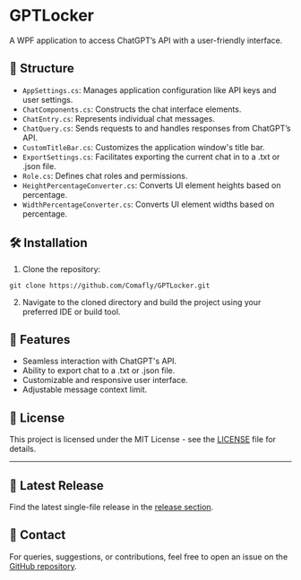 # GPTLocker

A WPF application to access ChatGPT’s API with a user-friendly interface.

## 📁 Structure

- `AppSettings.cs`: Manages application configuration like API keys and user settings.
- `ChatComponents.cs`: Constructs the chat interface elements.
- `ChatEntry.cs`: Represents individual chat messages.
- `ChatQuery.cs`: Sends requests to and handles responses from ChatGPT’s API.
- `CustomTitleBar.cs`: Customizes the application window's title bar.
- `ExportSettings.cs`: Facilitates exporting the current chat in to a .txt or .json file.
- `Role.cs`: Defines chat roles and permissions.
- `HeightPercentageConverter.cs`: Converts UI element heights based on percentage.
- `WidthPercentageConverter.cs`: Converts UI element widths based on percentage.

## 🛠️ Installation

1. Clone the repository:
```
git clone https://github.com/Comafly/GPTLocker.git
```
2. Navigate to the cloned directory and build the project using your preferred IDE or build tool.

## 🌟 Features

- Seamless interaction with ChatGPT's API.
- Ability to export chat to a .txt or .json file.
- Customizable and responsive user interface.
- Adjustable message context limit.

## 📜 License

This project is licensed under the MIT License - see the [LICENSE](https://github.com/Comafly/GPTLocker/blob/main/LICENSE) file for details.

---

## 🚀 Latest Release

Find the latest single-file release in the [release section](https://github.com/Comafly/GPTLocker/tree/main/release).

## 💬 Contact

For queries, suggestions, or contributions, feel free to open an issue on the [GitHub repository](https://github.com/Comafly/GPTLocker/issues).
